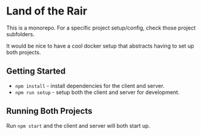 
# Land of the Rair

This is a monorepo. For a specific project setup/config, check those project subfolders.

It would be nice to have a cool docker setup that abstracts having to set up both projects.

## Getting Started

* `npm install` - install dependencies for the client and server.
* `npm run setup` - setup both the client and server for development.

## Running Both Projects

Run `npm start` and the client and server will both start up.